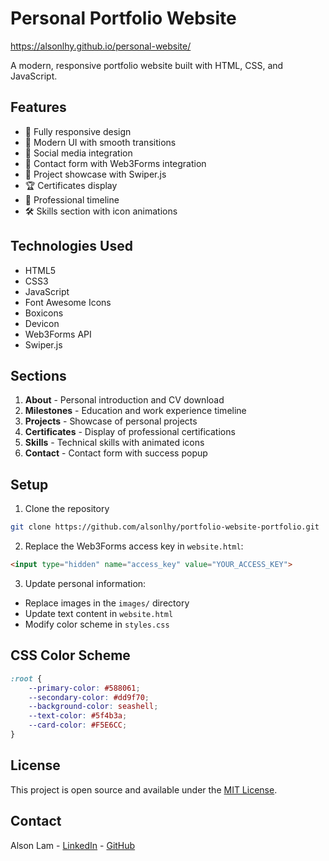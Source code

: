 # Personal Portfolio Website
https://alsonlhy.github.io/personal-website/ 

A modern, responsive portfolio website built with HTML, CSS, and JavaScript.

## Features

- 📱 Fully responsive design
- 🎨 Modern UI with smooth transitions
- 🔗 Social media integration
- 📝 Contact form with Web3Forms integration
- 📂 Project showcase with Swiper.js
- 🏆 Certificates display
- 💼 Professional timeline
- 🛠️ Skills section with icon animations

## Technologies Used

- HTML5
- CSS3
- JavaScript
- Font Awesome Icons
- Boxicons
- Devicon
- Web3Forms API
- Swiper.js

## Sections

1. **About** - Personal introduction and CV download
2. **Milestones** - Education and work experience timeline
3. **Projects** - Showcase of personal projects
4. **Certificates** - Display of professional certifications
5. **Skills** - Technical skills with animated icons
6. **Contact** - Contact form with success popup

## Setup

1. Clone the repository
```bash
git clone https://github.com/alsonlhy/portfolio-website-portfolio.git
```

2. Replace the Web3Forms access key in `website.html`:
```html
<input type="hidden" name="access_key" value="YOUR_ACCESS_KEY">
```

3. Update personal information:
- Replace images in the `images/` directory
- Update text content in `website.html`
- Modify color scheme in `styles.css`

## CSS Color Scheme

```css
:root {
    --primary-color: #588061;
    --secondary-color: #dd9f70;
    --background-color: seashell;
    --text-color: #5f4b3a;
    --card-color: #F5E6CC;
}
```

## License

This project is open source and available under the [MIT License](LICENSE).

## Contact

Alson Lam - [LinkedIn](https://www.linkedin.com/in/alsonlam/) - [GitHub](https://github.com/alsonlam)

